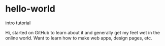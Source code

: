 # hello-world
intro tutorial

Hi, started on GitHub to learn about it and generally get my feet wet in the online world. Want to learn how to make
web apps, design pages, etc.
